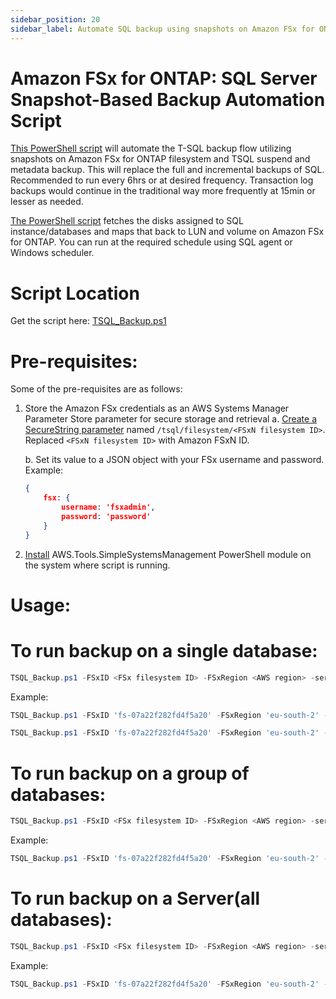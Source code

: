 ```yaml
---
sidebar_position: 20
sidebar_label: Automate SQL backup using snapshots on Amazon FSx for ONTAP
---
```


# Amazon FSx for ONTAP: SQL Server Snapshot-Based Backup Automation Script

[This PowerShell script](\Scripts\TSQL_Backup.ps1) will automate the T-SQL backup flow utilizing snapshots on Amazon FSx for ONTAP filesystem and TSQL suspend and metadata backup. This will replace the
full and incremental backups of SQL. Recommended to run every 6hrs or at desired frequency. Transaction log backups would continue in the traditional way more frequently at 15min or lesser as needed.

[The PowerShell script](\Scripts\TSQL_Backup.ps1) fetches the disks assigned to SQL instance/databases and maps that back to LUN and volume on Amazon FSx for ONTAP. You can run at the required schedule using SQL agent or Windows scheduler.

# Script Location

Get the script here: [TSQL_Backup.ps1](\Scripts\TSQL_Backup.ps1)

# Pre-requisites: 

Some of the pre-requisites are as follows:
1. Store the Amazon FSx credentials as an AWS Systems Manager Parameter Store parameter for secure storage and retrieval
	a. [Create a SecureString parameter](https://docs.aws.amazon.com/systems-manager/latest/userguide/sysman-paramstore-su-create.html) named `/tsql/filesystem/<FSxN filesystem ID>`. Replaced `<FSxN filesystem ID>` with Amazon FSxN ID.

	b. Set its value to a JSON object with your FSx username and password. Example:
    ```json
    {
        fsx: {
            username: 'fsxadmin',
            password: 'password'
        }
    }
    ```
2. [Install](https://docs.aws.amazon.com/powershell/v4/userguide/pstools-getting-set-up-windows.html#ps-installing-awstools) AWS.Tools.SimpleSystemsManagement PowerShell module on the system where script is running.

# Usage:

# To run backup on a single database:
```powershell
TSQL_Backup.ps1 -FSxID <FSx filesystem ID> -FSxRegion <AWS region> -serverInstanceName <SQL Server instance name> -databaseName <database name>
```

Example:
```powershell
TSQL_Backup.ps1 -FSxID 'fs-07a22f282fd4f5a20' -FSxRegion 'eu-south-2' -serverInstanceName 'MSSQLSERVER' -databaseName 'Finance'
```
```powershell
TSQL_Backup.ps1 -FSxID 'fs-07a22f282fd4f5a20' -FSxRegion 'eu-south-2' -serverInstanceName 'ENGINEERING' -databaseName 'Payments'
```
# To run backup on a group of databases:
```powershell
TSQL_Backup.ps1 -FSxID <FSx filesystem ID> -FSxRegion <AWS region> -serverInstanceName <SQL Server instance name> -databaseName <comma-separated database names>
```
Example:
```powershell
TSQL_Backup.ps1 -FSxID 'fs-07a22f282fd4f5a20' -FSxRegion 'eu-south-2' -serverInstanceName 'ENGINEERING' -databaseName 'Finance,Resources,Accounts'
```
# To run backup on a Server(all databases):
```powershell
TSQL_Backup.ps1 -FSxID <FSx filesystem ID> -FSxRegion <AWS region> -serverInstanceName <SQL Server instance name>
```
Example:
```powershell
TSQL_Backup.ps1 -FSxID 'fs-07a22f282fd4f5a20' -FSxRegion 'eu-south-2' -serverInstanceName 'ENGINEERING'
```
